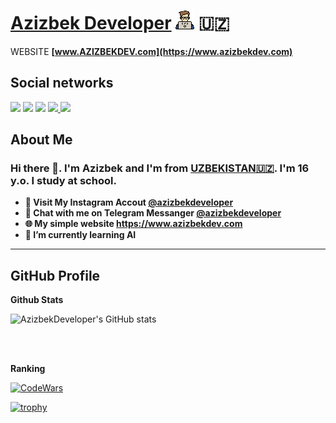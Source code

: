 # [Azizbek Developer](https://www.azizbekdev.com) ![Developer Icon](./images/developer.png) 🇺🇿

WEBSITE 
**[www.AZIZBEKDEV.com](https://www.azizbekdev.com)**

## Social networks
<a href="https://github.com/azizbekQozoqov"><img src="https://img.shields.io/badge/github-000?style=for-the-badge&logo=github&logoColor=white"/></a> <a href="https://instagram.com/azizbekdeveloper"><img src="https://img.shields.io/badge/Instagram-%23E4405F.svg?style=for-the-badge&logo=Instagram&logoColor=white"/></a>
<a href="https://t.me/azizbekdeveloper"><img src="https://img.shields.io/badge/Telegram-2CA5E0?style=for-the-badge&logo=telegram&logoColor=white"/></a>
<a href="https://www.codewars.com/users/azizbekQozoqov/"><img src="https://img.shields.io/badge/codewars-DD915F?style=for-the-badge&logo=codewars&logoColor=white"/> </a><img src="https://img.shields.io/badge/gitlab-DD915F?style=for-the-badge&logo=gitlab&logoColor=white"/></a>


## About Me

### Hi there 👋. I'm Azizbek and I'm from [UZBEKISTAN🇺🇿](https://en.wikipedia.org/wiki/Uzbekistan). I'm 16 y.o. I study at school.


- **🔴 Visit My Instagram Accout [@azizbekdeveloper](https://www.instagram.com/azizbekdeveloper/)**
- **🔵 Chat with me on Telegram Messanger [@azizbekdeveloper](https://t.me/azizbekdeveloper)**
- **🌐 My simple website https://www.azizbekdev.com**
- **🌱 I’m currently learning AI**


<hr />

## GitHub Profile
**Github Stats**

![AzizbekDeveloper's GitHub stats](https://github-readme-stats.vercel.app/api?username=azizbekqozoqov&show_icons=true&theme=tokyonight)

<br />

<!-- **Most Used Languages**

[![Top Langs](https://github-readme-stats.vercel.app/api/top-langs/?username=azizbekqozoqov&langs_count=8&title_color=fff&icon_color=343434&text_color=fff&bg_color=36454F&hide_border=true)](https://github.com/azizbekqozoqov/github-readme-stats) -->

<br />

**Ranking**

[![CodeWars](https://www.codewars.com/users/azizbekQozoqov/badges/large)](https://www.codewars.com/users/azizbekQozoqov)

[![trophy](https://github-profile-trophy.vercel.app/?username=azizbekqozoqov&theme=gruvbox)](https://github.com/ryo-ma/github-profile-trophy)
